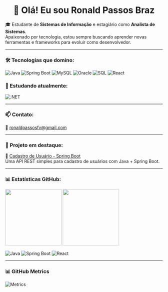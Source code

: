 <h1 align="center">👋 Olá! Eu sou Ronald Passos Braz</h1>

🎓 Estudante de **Sistemas de Informação** e estagiário como **Analista de Sistemas**.  
Apaixonado por tecnologia, estou sempre buscando aprender novas ferramentas e frameworks para evoluir como desenvolvedor.

---

### 🛠️ Tecnologias que domino:
![Java](https://img.shields.io/badge/Java-007396?style=flat&logo=java&logoColor=white)
![Spring Boot](https://img.shields.io/badge/SpringBoot-6DB33F?style=flat&logo=spring-boot&logoColor=white)
![MySQL](https://img.shields.io/badge/MySQL-4479A1?style=flat&logo=mysql&logoColor=white)
![Oracle](https://img.shields.io/badge/Oracle-F80000?style=flat&logo=oracle&logoColor=white)
![SQL](https://img.shields.io/badge/SQL-003B57?style=flat&logo=sqlite&logoColor=white)
![React](https://img.shields.io/badge/React-61DAFB?style=flat&logo=react&logoColor=black)

### 📘 Estudando atualmente:
![.NET](https://img.shields.io/badge/.NET-512BD4?style=flat&logo=dotnet&logoColor=white)

---

### 📫 Contato:
📧 ronaldpassosfv@gmail.com

---

### 📌 Projeto em destaque:
📂 [Cadastro de Usuário - Spring Boot](https://github.com/RonaldPassosPB/cadastro-usuario)  
Uma API REST simples para cadastro de usuários com Java + Spring Boot.

---

### 📊 Estatísticas GitHub:

<p align="left">
  <img height="180em" src="https://github-readme-stats.vercel.app/api?username=RonaldPassosPB&show_icons=true&theme=radical" />
  <img height="180em" src="https://github-readme-stats.vercel.app/api/top-langs/?username=RonaldPassosPB&layout=compact&theme=radical" />
</p>



![Java](https://img.shields.io/badge/Java-007396?style=for-the-badge&logo=java&logoColor=white)
![Spring Boot](https://img.shields.io/badge/SpringBoot-6DB33F?style=for-the-badge&logo=spring-boot&logoColor=white)
![React](https://img.shields.io/badge/React-20232A?style=for-the-badge&logo=react&logoColor=61DAFB)


<!--
**RonaldPassosPB/RonaldPassosPB** is a ✨ _special_ ✨ repository because its `README.md` (this file) appears on your GitHub profile.

Here are some ideas to get you started:

- 🔭 I’m currently working on ...
- 🌱 I’m currently learning ...
- 👯 I’m looking to collaborate on ...
- 🤔 I’m looking for help with ...
- 💬 Ask me about ...
- 📫 How to reach me: ...
- 😄 Pronouns: ...
- ⚡ Fun fact: ...
-->

---

### 📊 GitHub Metrics
![Metrics](https://github.com/RonaldPassosPB/RonaldPassosPB/blob/main/metrics.svg)

